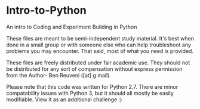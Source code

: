# Intro-to-Python
An intro to Coding and Experiment Building in Python

These files are meant to be semi-independent study material. It's best when done in a small group or 
with someone else who can help troubleshoot any problems you may encounter. That said, most of what you need
is provided.

These files are freely distributed under fair academic use. They should not be distributed for any sort of compensation without
express permission from the Author- Ben Reuveni ([at] g mail).

Please note that this code was written for Python 2.7. There are minor compatability issues with Python 3, but it should all mostly be easily modifiable. View it as an additional challenge :)
